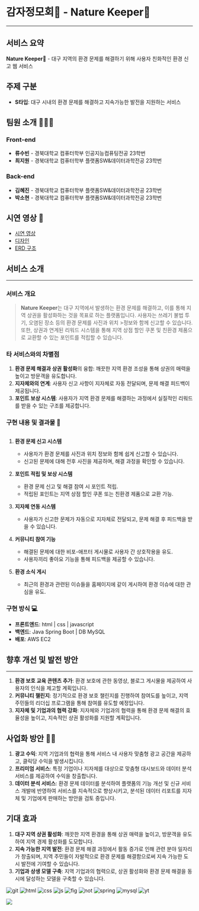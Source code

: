 # 감자정모회🥔 - Nature Keeper🌿
---
## 서비스 요약
**Nature Keeper**🌲 - 대구 지역의 환경 문제를 해결하기 위해 사용자 친화적인 환경 신고 웹 서비스

## 주제 구분
- **S타입**: 대구 시내의 환경 문제를 해결하고 지속가능한 발전을 지원하는 서비스

## 팀원 소개 👩🏼‍💼
### Front-end
- **류수빈** - 경북대학교 컴퓨터학부 인공지능컴퓨팅전공 23학번
- **최지원** - 경북대학교 컴퓨터학부 플랫폼SW&데이터과학전공 23학번

### Back-end
- **김혜진** - 경북대학교 컴퓨터학부 플랫폼SW&데이터과학전공 23학번
- **박소현** - 경북대학교 컴퓨터학부 플랫폼SW&데이터과학전공 23학번

## 시연 영상 📢
- [시연 영상](https://youtu.be/0Og16cmM_nA)
- [디자인](https://www.figma.com/design/38awEp2NxV2wJhhetYzffl/nature-keeper?node-id=0-1&t=T7hb6EkJ8551RaCo-1)
- [ERD 구조](https://www.erdcloud.com/d/PpuKxNPvMiwuyrtyi)

## 서비스 소개
---
### 서비스 개요
>**Nature Keeper**는 대구 지역에서 발생하는 환경 문제를 해결하고, 이를 통해 지역 상권을 활성화하는 것을 목표로 하는 플랫폼입니다. 사용자는 쓰레기 불법 투기, 오염된 장소 등의 환경 문제를 사진과 위치 >정보와 함께 신고할 수 있습니다. 또한, 상권과 연계된 리워드 시스템을 통해 지역 상점 할인 쿠폰 및 친환경 제품으로 교환할 수 있는 포인트를 적립할 수 있습니다.

### 타 서비스와의 차별점
1. **환경 문제 해결과 상권 활성화**의 융합: 깨끗한 지역 환경 조성을 통해 상권의 매력을 높이고 방문객을 유도합니다.
2. **지자체와의 연계**: 사용자 신고 사항이 지자체로 자동 전달되며, 문제 해결 피드백이 제공됩니다.
3. **포인트 보상 시스템**: 사용자가 지역 환경 문제를 해결하는 과정에서 실질적인 리워드를 받을 수 있는 구조를 제공합니다.

### 구현 내용 및 결과물 🌱
##
1. **환경 문제 신고 시스템**
   - 사용자가 환경 문제를 사진과 위치 정보와 함께 쉽게 신고할 수 있습니다.
   - 신고된 문제에 대해 전후 사진을 제공하며, 해결 과정을 확인할 수 있습니다.

2. **포인트 적립 및 보상 시스템**
   - 환경 문제 신고 및 해결 참여 시 포인트 적립.
   - 적립된 포인트는 지역 상점 할인 쿠폰 또는 친환경 제품으로 교환 가능.

3. **지자체 연동 시스템**
   - 사용자가 신고한 문제가 자동으로 지자체로 전달되고, 문제 해결 후 피드백을 받을 수 있습니다.

4. **커뮤니티 참여 기능**
   - 해결된 문제에 대한 비포-애프터 게시물로 사용자 간 상호작용을 유도.
   - 사용자끼리 좋아요 기능을 통해 피드백을 제공할 수 있습니다.
  
5. **환경 소식 게시**
   - 최근의 환경과 관련된 이슈들을 홈페이지에 같이 게시하여 환경 이슈에 대한 관심을 유도.

### 구현 방식 💻
- **프론트엔드**: html | css | javascript
- **백엔드**: Java Spring Boot | DB MySQL
- **배포**: AWS EC2

## 향후 개선 및 발전 방안
---
1. **환경 보호 교육 콘텐츠 추가**: 환경 보호에 관한 동영상, 블로그 게시물을 제공하여 사용자의 인식을 제고할 계획입니다.
2. **커뮤니티 챌린지**: 정기적으로 환경 보호 챌린지를 진행하여 참여도를 높이고, 지역 주민들의 리더십 프로그램을 통해 참여를 유도할 예정입니다.
3. **지자체 및 기업과의 협력 강화**: 지자체와 기업과의 협력을 통해 환경 문제 해결의 효율성을 높이고, 지속적인 상권 활성화를 지원할 계획입니다.

## 사업화 방안 🧑‍⚖️
1. **광고 수익**: 지역 기업과의 협력을 통해 서비스 내 사용자 맞춤형 광고 공간을 제공하고, 클릭당 수익을 발생시킵니다. 
2. **프리미엄 서비스**: 특정 기업이나 지자체를 대상으로 맞춤형 대시보드와 데이터 분석 서비스를 제공하여 수익을 창출합니다.
3. **데이터 분석 서비스**: 환경 문제 데이터를 분석하여 플랫폼의 기능 개선 및 신규 서비스 개발에 반영하여 서비스를 지속적으로 향상시키고, 분석된 데이터 리포트를 지자체 및 기업에게 판매하는 방안을 검토 중입니다.

## 기대 효과
1. **대구 지역 상권 활성화**: 깨끗한 지역 환경을 통해 상권 매력을 높이고, 방문객을 유도하여 지역 경제 활성화를 도모합니다.
2. **지속 가능한 지역 발전**: 환경 문제 해결 과정에서 활동 증가로 인해 관련 분야 일자리가 창출되며, 지역 주민들이 자발적으로 환경 문제를 해결함으로써 지속 가능한 도시 발전에 기여할 수 있습니다.
3. **기업과 상생 모델 구축**: 지역 기업과의 협력으로, 상권 활성화와 환경 문제 해결을 동시에 달성하는 모델을 구축할 수 있습니다.


![git](https://img.shields.io/badge/GitHub-100000?style=for-the-badge&logo=github&logoColor=white) ![html](https://img.shields.io/badge/HTML-239120?style=for-the-badge&logo=html5&logoColor=white) ![css](https://img.shields.io/badge/CSS-239120?&style=for-the-badge&logo=css3&logoColor=white) ![js](https://img.shields.io/badge/JavaScript-F7DF1E?style=for-the-badge&logo=JavaScript&logoColor=white) ![fig](https://img.shields.io/badge/Figma-F24E1E?style=for-the-badge&logo=figma&logoColor=white) ![not](https://img.shields.io/badge/Notion-000000?style=for-the-badge&logo=notion&logoColor=white) ![spring](https://img.shields.io/badge/Spring-6DB33F?style=for-the-badge&logo=spring&logoColor=white) ![mysql](https://img.shields.io/badge/MySQL-00000F?style=for-the-badge&logo=mysql&logoColor=white) ![yt](https://img.shields.io/badge/YouTube-FF0000?style=for-the-badge&logo=youtube&logoColor=white)

<img src="https://capsule-render.vercel.app/api?type=waving&color=BDBDC8&height=150&section=footer" />

